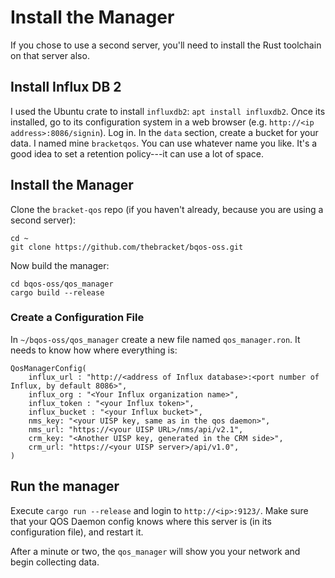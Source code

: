 # Install the Manager

If you chose to use a second server, you'll need to install the Rust toolchain on that server also.

## Install Influx DB 2

I used the Ubuntu crate to install `influxdb2`: `apt install influxdb2`. Once its installed, go to its configuration system in a web browser (e.g. `http://<ip address>:8086/signin`). Log in. In the `data` section, create a bucket for your data. I named mine `bracketqos`. You can use whatever name you like. It's a good idea to set a retention policy---it can use a lot of space.

## Install the Manager

Clone the `bracket-qos` repo (if you haven't already, because you are using a second server):

```
cd ~
git clone https://github.com/thebracket/bqos-oss.git
```

Now build the manager:

```
cd bqos-oss/qos_manager
cargo build --release
```

### Create a Configuration File

In `~/bqos-oss/qos_manager` create a new file named `qos_manager.ron`. It needs to know how where everything is:

```ron
QosManagerConfig(
    influx_url : "http://<address of Influx database>:<port number of Influx, by default 8086>",
    influx_org : "<Your Influx organization name>",
    influx_token : "<your Influx token>",
    influx_bucket : "<your Influx bucket>",
    nms_key: "<your UISP key, same as in the qos daemon>",
    nms_url: "https://<your UISP URL>/nms/api/v2.1",
    crm_key: "<Another UISP key, generated in the CRM side>",
    crm_url: "https://<your UISP server>/api/v1.0",
)
```

## Run the manager

Execute `cargo run --release` and login to `http://<ip>:9123/`. Make sure that your QOS Daemon config knows where this server is (in its configuration file), and restart it.

After a minute or two, the `qos_manager` will show you your network and begin collecting data.
